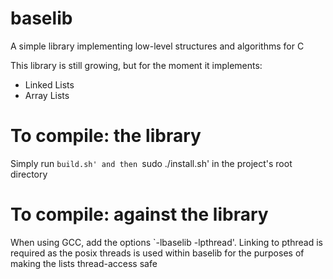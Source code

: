 # baselib

A simple library implementing low-level structures and algorithms for C

This library is still growing, but for the moment it implements:

- Linked Lists
- Array Lists


# To compile: the library

Simply run `build.sh' and then `sudo ./install.sh' in the project's root directory


# To compile: against the library

When using GCC, add the options `-lbaselib -lpthread'. Linking to pthread is required as
the posix threads is used within baselib for the purposes of making the lists thread-access safe

